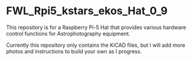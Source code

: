 # FWL_Rpi5_kstars_ekos_Hat_0_9

This repository is for a Raspberry Pi-5 Hat that provides various hardware control functions for Astrophotography equipment. 

Currently this repository only contains the KiCAD files, but I will add more photos and instructions to build your own as I progress.
